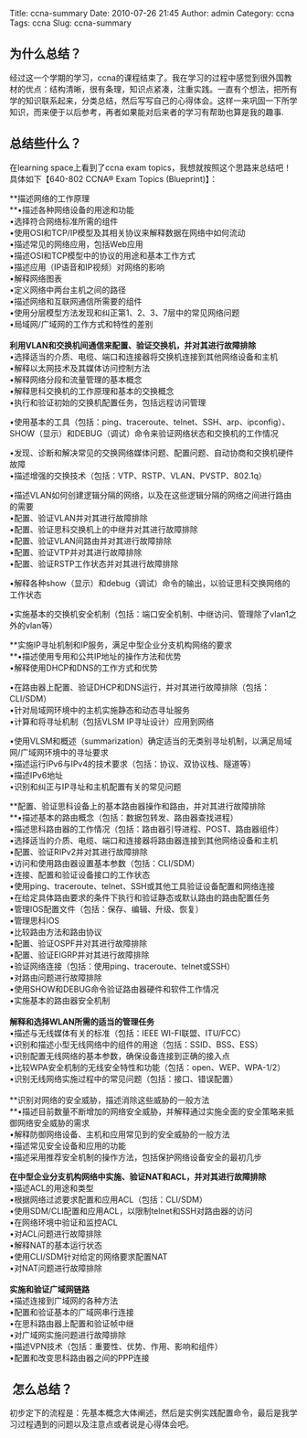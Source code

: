 Title: ccna-summary
Date: 2010-07-26 21:45
Author: admin
Category: ccna
Tags: ccna
Slug: ccna-summary

为什么总结？
------------

经过这一个学期的学习，ccna的课程结束了。我在学习的过程中感觉到很外国教材的优点：结构清晰，很有条理，知识点紧凑，注重实践。一直有个想法，把所有学的知识联系起来，分类总结，然后写写自己的心得体会。这样一来巩固一下所学知识，而来便于以后参考，再者如果能对后来者的学习有帮助也算是我的趣事.

总结些什么？
------------

在learning space上看到了ccna exam
topics，我想就按照这个思路来总结吧！具体如下【640-802 CCNA® Exam Topics
(Blueprint)】：

**描述网络的工作原理  
**•描述各种网络设备的用途和功能  
•选择符合网络标准所需的组件  
•使用OSI和TCP/IP模型及其相关协议来解释数据在网络中如何流动  
•描述常见的网络应用，包括Web应用  
•描述OSI和TCP模型中的协议的用途和基本工作方式  
•描述应用（IP语音和IP视频）对网络的影响  
•解释网络图表  
•定义网络中两台主机之间的路径  
•描述网络和互联网通信所需要的组件  
•使用分层模型方法发现和纠正第1、2、3、7层中的常见网络问题  
•局域网/广域网的工作方式和特性的差别  
   
**利用VLAN和交换机间通信来配置、验证交换机，并对其进行故障排除**  
•选择适当的介质、电缆、端口和连接器将交换机连接到其他网络设备和主机  
•解释以太网技术及其媒体访问控制方法  
•解释网络分段和流量管理的基本概念  
•解释思科交换机的工作原理和基本的交换概念  
•执行和验证初始的交换机配置任务，包括远程访问管理  

•使用基本的工具（包括：ping、traceroute、telnet、SSH、arp、ipconfig）、SHOW（显示）和DEBUG（调试）命令来验证网络状态和交换机的工作情况  

•发现、诊断和解决常见的交换网络媒体问题、配置问题、自动协商和交换机硬件故障  
•描述增强的交换技术（包括：VTP、RSTP、VLAN、PVSTP、802.1q）  

•描述VLAN如何创建逻辑分隔的网络，以及在这些逻辑分隔的网络之间进行路由的需要  
•配置、验证VLAN并对其进行故障排除  
•配置、验证思科交换机上的中继并对其进行故障排除  
•配置、验证VLAN间路由并对其进行故障排除  
•配置、验证VTP并对其进行故障排除  
•配置、验证RSTP工作状态并对其进行故障排除  

•解释各种show（显示）和debug（调试）命令的输出，以验证思科交换网络的工作状态  

•实施基本的交换机安全机制（包括：端口安全机制、中继访问、管理除了vlan1之外的vlan等）

**实施IP寻址机制和IP服务，满足中型企业分支机构网络的要求  
**•描述使用专用和公共IP地址的操作方法和优势  
•解释使用DHCP和DNS的工作方式和优势  

•在路由器上配置、验证DHCP和DNS运行，并对其进行故障排除（包括：CLI/SDM）  
•针对局域网环境中的主机实施静态和动态寻址服务  
•计算和将寻址机制（包括VLSM IP寻址设计）应用到网络  

•使用VLSM和概述（summarization）确定适当的无类别寻址机制，以满足局域网/广域网环境中的寻址要求  
•描述运行IPv6与IPv4的技术要求（包括：协议、双协议栈、隧道等）  
•描述IPv6地址  
•识别和纠正与IP寻址和主机配置有关的常见问题

**配置、验证思科设备上的基本路由器操作和路由，并对其进行故障排除  
**•描述基本的路由概念（包括：数据包转发、路由器查找进程）  
•描述思科路由器的工作情况（包括：路由器引导进程、POST、路由器组件）  
•选择适当的介质、电缆、端口和连接器将路由器连接到其他网络设备和主机  
•配置、验证RIPv2并对其进行故障排除  
•访问和使用路由器设置基本参数（包括：CLI/SDM）  
•连接、配置和验证设备接口的工作状态  
•使用ping、traceroute、telnet、SSH或其他工具验证设备配置和网络连接  
•在给定具体路由要求的条件下执行和验证静态或默认路由的路由配置任务  
•管理IOS配置文件（包括：保存、编辑、升级、恢复）  
•管理思科IOS  
•比较路由方法和路由协议  
•配置、验证OSPF并对其进行故障排除  
•配置、验证EIGRP并对其进行故障排除  
•验证网络连接（包括：使用ping、traceroute、telnet或SSH）  
•对路由问题进行故障排除  
•使用SHOW和DEBUG命令验证路由器硬件和软件工作情况  
•实施基本的路由器安全机制  
   
**解释和选择WLAN所需的适当的管理任务**  
•描述与无线媒体有关的标准（包括：IEEE WI-FI联盟、ITU/FCC）  
•识别和描述小型无线网络中的组件的用途（包括：SSID、BSS、ESS）  
•识别配置无线网络的基本参数，确保设备连接到正确的接入点  
•比较WPA安全机制的无线安全特性和功能（包括：open、WEP、WPA-1/2）  
•识别无线网络实施过程中的常见问题（包括：接口、错误配置）  
   
**识别对网络的安全威胁，描述消除这些威胁的一般方法  
**•描述目前数量不断增加的网络安全威胁，并解释通过实施全面的安全策略来抵御网络安全威胁的需求  
•解释防御网络设备、主机和应用常见到的安全威胁的一般方法  
•描述常见安全设备和应用的功能  
•描述采用推荐安全机制的操作方法，包括保护网络设备安全的最初几步

**在中型企业分支机构网络中实施、验证NAT和ACL，并对其进行故障排除**  
•描述ACL的用途和类型  
•根据网络过滤要求配置和应用ACL（包括：CLI/SDM）  
•使用SDM/CLI配置和应用ACL，以限制telnet和SSH对路由器的访问  
•在网络环境中验证和监控ACL  
•对ACL问题进行故障排除  
•解释NAT的基本运行状态  
•使用CLI/SDM针对给定的网络要求配置NAT  
•对NAT问题进行故障排除  
   
**实施和验证广域网链路**  
•描述连接到广域网的各种方法  
•配置和验证基本的广域网串行连接  
•在思科路由器上配置和验证帧中继  
•对广域网实施问题进行故障排除  
•描述VPN技术（包括：重要性、优势、作用、影响和组件）  
•配置和改变思科路由器之间的PPP连接

 怎么总结？
-----------

初步定下的流程是：先基本概念大体阐述，然后是实例实践配置命令，最后是我学习过程遇到的问题以及注意点或者说是心得体会吧。
